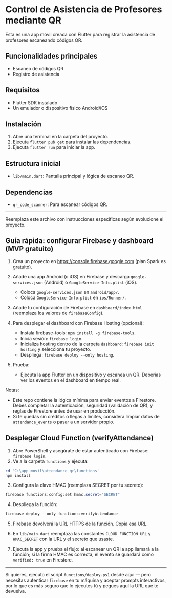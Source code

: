 # Control de Asistencia de Profesores mediante QR

Esta es una app móvil creada con Flutter para registrar la asistencia de profesores escaneando códigos QR.

## Funcionalidades principales
- Escaneo de códigos QR
- Registro de asistencia

## Requisitos
- Flutter SDK instalado
- Un emulador o dispositivo físico Android/iOS

## Instalación
1. Abre una terminal en la carpeta del proyecto.
2. Ejecuta `flutter pub get` para instalar las dependencias.
3. Ejecuta `flutter run` para iniciar la app.

## Estructura inicial
- `lib/main.dart`: Pantalla principal y lógica de escaneo QR.

## Dependencias
- `qr_code_scanner`: Para escanear códigos QR.

---
Reemplaza este archivo con instrucciones específicas según evolucione el proyecto.

## Guía rápida: configurar Firebase y dashboard (MVP gratuito)

1) Crea un proyecto en https://console.firebase.google.com (plan Spark es gratuito).

2) Añade una app Android (o iOS) en Firebase y descarga `google-services.json` (Android) o `GoogleService-Info.plist` (iOS).
	- Coloca `google-services.json` en `android/app/`.
	- Coloca `GoogleService-Info.plist` en `ios/Runner/`.

3) Añade tu configuración de Firebase en `dashboard/index.html` (reemplaza los valores de `firebaseConfig`).

4) Para desplegar el dashboard con Firebase Hosting (opcional):
	- Instala firebase-tools: `npm install -g firebase-tools`.
	- Inicia sesión: `firebase login`.
	- Inicializa hosting dentro de la carpeta `dashboard`: `firebase init hosting` y selecciona tu proyecto.
	- Despliega: `firebase deploy --only hosting`.

5) Prueba:
	- Ejecuta la app Flutter en un dispositivo y escanea un QR. Deberías ver los eventos en el dashboard en tiempo real.

Notas:
- Este repo contiene la lógica mínima para enviar eventos a Firestore. Debes completar la autenticación, seguridad (validación de QR), y reglas de Firestore antes de usar en producción.
- Si te quedas sin créditos o llegas a límites, considera limpiar datos de `attendance_events` o pasar a un servidor propio.

## Desplegar Cloud Function (verifyAttendance)

1) Abre PowerShell y asegúrate de estar autenticado con Firebase: `firebase login`.
2) Ve a la carpeta `functions` y ejecuta:

```powershell
cd 'C:\app movil\attendance_qr\functions'
npm install
```

3) Configura la clave HMAC (reemplaza SECRET por tu secreto):

```powershell
firebase functions:config:set hmac.secret="SECRET"
```

4) Despliega la función:

```powershell
firebase deploy --only functions:verifyAttendance
```

5) Firebase devolverá la URL HTTPS de la función. Copia esa URL.

6) En `lib/main.dart` reemplaza las constantes `CLOUD_FUNCTION_URL` y `HMAC_SECRET` con la URL y el secreto que usaste.

7) Ejecuta la app y prueba el flujo: al escanear un QR la app llamará a la función; si la firma HMAC es correcta, el evento se guardará como `verified: true` en Firestore.

---

Si quieres, ejecuto el script `functions/deploy.ps1` desde aquí — pero necesitas autenticar `firebase` en tu máquina y aceptar prompts interactivos, por lo que es más seguro que lo ejecutes tú y pegues aquí la URL que te devuelva.